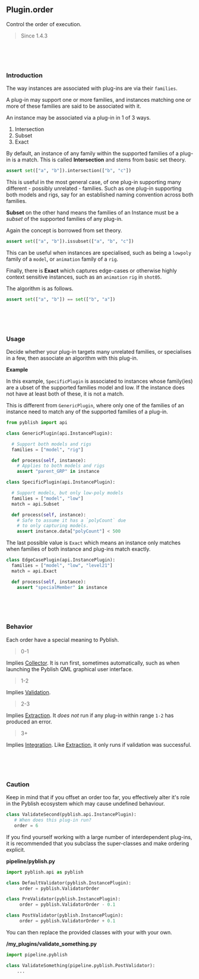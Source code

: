 ## Plugin.order

Control the order of execution.

> Since 1.4.3

<br>
<br>
<br>

### Introduction

The way instances are associated with plug-ins are via their `families`.

A plug-in may support one or more families, and instances matching one or more of these families are said to be associated with it.

An instance may be associated via a plug-in in 1 of 3 ways.

1. Intersection
2. Subset
3. Exact

By default, an instance of any family within the supported families of a plug-in is a match. This is called **Intersection** and stems from basic set theory.

```python
assert set(["a", "b"]).intersection(["b", "c"])
```

This is useful in the most general case, of one plug-in supporting many different - possibly unrelated - families. Such as one plug-in supporting both models and rigs, say for an established naming convention across both families.

**Subset** on the other hand means the families of an Instance must be a *subset* of the supported families of any plug-in.

Again the concept is borrowed from set theory.

```python
assert set(["a", "b"]).issubset(["a", "b", "c"])
```

This can be useful when instances are specialised, such as being a `lowpoly` family of a `model`, or `animation`  family of a `rig`.

Finally, there is **Exact** which captures edge-cases or otherwise highly context sensitive instances, such as an `animation` `rig` in `shot05`.

The algorithm is as follows.

```python
assert set(["a", "b"]) == set(["b", "a"])
```

<br>
<br>
<br>

### Usage

Decide whether your plug-in targets many unrelated families, or specialises in a few, then associate an algorithm with this plug-in.

**Example**

In this example, `SpecificPlugin` is associated to instances whose family(ies) are a ubset of the supported families model and low. If the instance does not have at least both of these, it is not a match.

This is different from `GenericPlugin`, where only one of the families of an instance need to match any of the supported families of a plug-in.

```python
from pyblish import api

class GenericPlugin(api.InstancePlugin):

  # Support both models and rigs
  families = ["model", "rig"]

  def process(self, instance):
    # Applies to both models and rigs
    assert "parent_GRP" in instance

class SpecificPlugin(api.InstancePlugin):

  # Support models, but only low-poly models
  families = ["model", "low"]
  match = api.Subset

  def process(self, instance):
    # Safe to assume it has a `polyCount` due
    # to only capturing models.
    assert instance.data["polyCount"] < 500
```

The last possible value is `Exact` which means an instance only matches when families of both instance and plug-ins match exactly.

```python
class EdgeCasePlugin(api.InstancePlugin):
  families = ["model", "low", "level21"]
  match = api.Exact

  def process(self, instance):
    assert "specialMember" in instance
```

<br>
<br>
<br>

### Behavior

Each order have a special meaning to Pyblish.

> 0-1

Implies [Collector](Collector.md). It is run first, sometimes automatically, such as when launching the Pyblish QML graphical user interface.

> 1-2

Implies [Validation](validator.md).

> 2-3

Implies [Extraction](Extractor.md). It *does not* run if any plug-in within range `1-2` has produced an error.

> 3+

Implies [Integration](Integration.md). Like [Extraction](Extractor.md), it only runs if validation was successful.

<br>
<br>
<br>

### Caution

Keep in mind that if you offset an order too far, you effectively alter it's role in the Pyblish ecosystem which may cause undefined behaviour.

```python
class ValidateSecond(pyblish.api.InstancePlugin):
   # When does this plug-in run?
   order = 6
```

If you find yourself working with a large number of interdependent plug-ins, it is recommended that you subclass the super-classes and make ordering explicit.

**pipeline/pyblish.py**

```python
import pyblish.api as pyblish

class DefaultValidator(pyblish.InstancePlugin):
     order = pyblish.ValidatorOrder

class PreValidator(pyblish.InstancePlugin):
     order = pyblish.ValidatorOrder - 0.1

class PostValidator(pyblish.InstancePlugin):
     order = pyblish.ValidatorOrder + 0.1
```

You can then replace the provided classes with your with your own.

**/my_plugins/validate_something.py**

```python
import pipeline.pyblish

class ValidateSomething(pipeline.pyblish.PostValidator):
    ...
```
